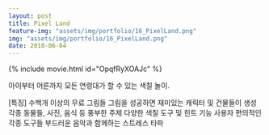 ```yaml
---
layout: post
title: Pixel Land
feature-img: "assets/img/portfolio/16_PixelLand.png"
img: "assets/img/portfolio/16_PixelLand.png"
date: 2018-06-04
---
```


{% include movie.html id="OpqfRyXOAJc" %}  

아이부터 어른까지 모든 연령대가 할 수 있는 색칠 놀이. 

[특징]
수백개 이상의 무료 그림들
그림을 성공하면 재미있는 캐릭터 및 건물들이 생성
각종 동물들, 사진, 음식 등 풍부한 주제
다양한 색칠 도구 및 힌트 기능
사용자 편의적인 각종 도구들
부드러운 음악과 함께하는 스트레스 타파


